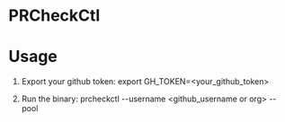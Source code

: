 # PRCheckCtl



# Usage

1. Export your github token: export GH_TOKEN=<your_github_token>

2. Run the binary: prcheckctl --username <github_username or org> --pool <time to check for new PRs>
